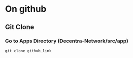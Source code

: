 # On github
## Git Clone
### Go to Apps Directory (Decentra-Network/src/app)
`git clone github_link`
